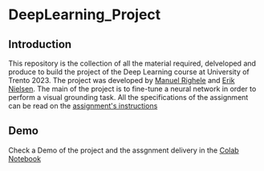 # DeepLearning_Project
## Introduction
This repository is the collection of all the material required, delveloped and produce to build the project of the Deep Learning course at University of Trento 2023.
The project was developed by [Manuel Righele](https://github.com/jvj00) and [Erik Nielsen](https://github.com/NielsenErik).
The main of the project is to fine-tune a neural network in order to perform a visual grounding task.
All the specifications of the assignment can be read on the [assignment's instructions](https://github.com/NielsenErik/DeepLearning_Project/blob/main/Docs/Deep%20Learning%202023%20-%20Assignment.pdf )
## Demo
Check a Demo of the project and the assgnment delivery in the [Colab Notebook](https://github.com/NielsenErik/DeepLearning_Project/blob/main/Notebook/DeepLearning_MAIK_CustomClip.ipynb)

